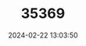---
title: "35369"
category: "Chromolucuma rubriflora"
draft: false
date: 2024-02-22 13:03:50
languages:
  Portuguese: ["Abiurana-grande-de-igapó", "Maia", "Sapota", "Sapota-brava", "Abiurana-do-chavascal"]
  Spanish; Castilian: ["Mayabo"]
---